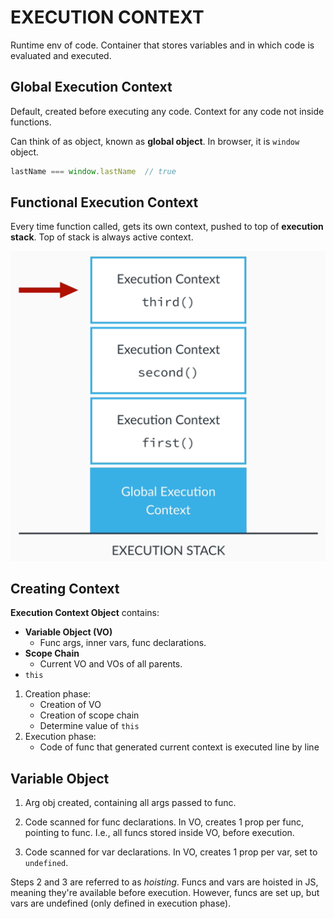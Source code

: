 # EXECUTION CONTEXT

Runtime env of code. Container that stores variables and in which code is evaluated and executed.

## Global Execution Context

Default, created before executing any code. Context for any code not inside functions.

Can think of as object, known as **global object**. In browser, it is `window` object.

```javascript
lastName === window.lastName  // true
```

## Functional Execution Context

Every time function called, gets its own context, pushed to top of **execution stack**. Top of stack is always active context.

![execution stack](../assets/execution_stack.png)

## Creating Context

**Execution Context Object** contains:

* **Variable Object (VO)**
  * Func args, inner vars, func declarations.
* **Scope Chain**
  * Current VO and VOs of all parents.
* `this`

1. Creation phase:
   * Creation of VO
   * Creation of scope chain
   * Determine value of `this`
2. Execution phase:
   * Code of func that generated current context is executed line by line

## Variable Object

1. Arg obj created, containing all args passed to func.

2. Code scanned for func declarations. In VO, creates 1 prop per func, pointing to func. I.e., all funcs stored inside VO, before execution.

3. Code scanned for var declarations. In VO, creates 1 prop per var, set to `undefined`.

Steps 2 and 3 are referred to as _hoisting_. Funcs and vars are hoisted in JS, meaning they're available before execution. However, funcs are set up, but vars are undefined (only defined in execution phase).
